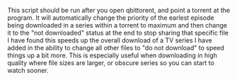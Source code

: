 This script should be run after you open qbittorent, and point a torrent at the program.
It will automatically change the priority of the earlest episode being downloaded in a series within a torrent to maximum and then change it to the "not downloaded" status at the end to stop sharing that specific file
I have found this speeds up the overall download of a TV series
I have added in the ability to change all other files to "do not download" to speed things up a bit more.
This is especially useful when downloading in high quality where file sizes are larger, or obscure series so you can start to watch sooner.
